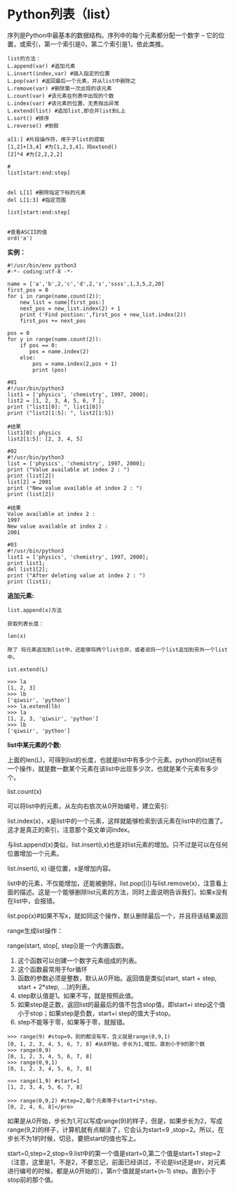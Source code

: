 # Python列表（list）

序列是Python中最基本的数据结构。序列中的每个元素都分配一个数字 – 它的位置，或索引，第一个索引是0，第二个索引是1，依此类推。

```
list的方法：
L.append(var) #追加元素
L.insert(index,var) #插入指定的位置
L.pop(var) #返回最后一个元素，并从list中删除之
L.remove(var) #删除第一次出现的该元素
L.count(var) #该元素在列表中出现的个数
L.index(var) #该元素的位置，无责抛出异常
L.extend(list) #追加list,即合并list到L上
L.sort() #排序
L.reverse() #倒叙

a[1:] #片段操作符，用于子list的提取
[1,2]+[3,4] #为[1,2,3,4]。同extend()
[2]*4 #为[2,2,2,2]

#
list[start:end:step]


del L[1] #删除指定下标的元素
del L[1:3] #指定范围

list[start:end:step]


#查看ASCII的值
ord('a')
```

**实例：**

```
#!/usr/bin/env python3
#-*- coding:utf-8 -*-

name = ['a','b',2,'c','d',2,'s','ssss',1,3,5,2,20]
first_pos = 0
for i in range(name.count(2)):
    new_list = name[first_pos:]
    next_pos = new_list.index(2) + 1
    print ('Find postion:',first_pos + new_list.index(2))
    first_pos += next_pos

pos = 0
for y in range(name.count(2)):
    if pos == 0:
       pos = name.index(2)
    else:
        pos = name.index(2,pos + 1)
        print (pos)
```

```
#01
#!/usr/bin/python3
list1 = ['physics', 'chemistry', 1997, 2000];
list2 = [1, 2, 3, 4, 5, 6, 7 ];
print ("list1[0]: ", list1[0])
print ("list2[1:5]: ", list2[1:5])

#结果
list1[0]: physics
list2[1:5]: [2, 3, 4, 5]

#02
#!/usr/bin/python3
list = ['physics', 'chemistry', 1997, 2000];
print ("Value available at index 2 : ")
print (list[2])
list[2] = 2001
print ("New value available at index 2 : ")
print (list[2])

#结果
Value available at index 2 :
1997
New value available at index 2 :
2001

#03
#!/usr/bin/python3
list1 = ['physics', 'chemistry', 1997, 2000];
print list1;
del list1[2];
print ("After deleting value at index 2 : ")
print (list1);
```

**追加元素:**

```
list.append(x)方法

获取列表长度：

len(x)

除了 将元素追加到list中，还能够将两个list合并，或者说将一个list追加到另外一个list中。

ist.extend(L)
```

```
>>> la
[1, 2, 3]
>>> lb
['qiwsir', 'python']
>>> la.extend(lb)
>>> la
[1, 2, 3, 'qiwsir', 'python']
>>> lb
['qiwsir', 'python']
```

**list中某元素的个数:**

上面的len\(L\)，可得到list的长度，也就是list中有多少个元素。python的list还有一个操作，就是数一数某个元素在该list中出现多少次，也就是某个元素有多少个。

list.count\(x\)

可以将list中的元素，从左向右依次从0开始编号，建立索引:

list.index\(x\)，x是list中的一个元素，这样就能够检索到该元素在list中的位置了。这才是真正的索引，注意那个英文单词index。

与list.append\(x\)类似，list.insert\(i,x\)也是对list元素的增加。只不过是可以在任何位置增加一个元素。

list.insert\(i, x\) i是位置，x是增加内容。

list中的元素，不仅能增加，还能被删除，list.pop\(\[i\]\)与list.remove\(x\)，注意看上面的描述。这是一个能够删除list元素的方法，同时上面说明告诉我们，如果x没有在list中，会报错。

list.pop\(x\)\#如果不写x，就如同这个操作，默认删除最后一个，并且将该结果返回

range生成list操作：

range\(start, stop\[, step\]\)是一个内置函数。

1. 这个函数可以创建一个数字元素组成的列表。
2. 这个函数最常用于for循环
3. 函数的参数必须是整数，默认从0开始。返回值是类似\[start, start + step, start + 2\*step, ...\]的列表。
4. step默认值是1。如果不写，就是按照此值。
5. 如果step是正数，返回list的最最后的值不包含stop值，即start+i step这个值小于stop；如果step是负数，start+i step的值大于stop。
6. step不能等于零，如果等于零，就报错。

```
>>> range(9) #stop=9，别的都没有写，含义就是range(0,9,1)
[0, 1, 2, 3, 4, 5, 6, 7, 8] #从0开始，步长为1,增加，直到小于9的那个数
>>> range(0,9)
[0, 1, 2, 3, 4, 5, 6, 7, 8]
>>> range(0,9,1)
[0, 1, 2, 3, 4, 5, 6, 7, 8]

>>> range(1,9) #start=1
[1, 2, 3, 4, 5, 6, 7, 8]

>>> range(0,9,2) #step=2,每个元素等于start+i*step，
[0, 2, 4, 6, 8]</pre>
```

如果是从0开始，步长为1,可以写成range\(9\)的样子，但是，如果步长为2，写成range\(9,2\)的样子，计算机就有点糊涂了，它会认为start=9 ,stop=2。所以，在步长不为1的时候，切忌，要把start的值也写上。

start=0,step=2,stop=9.list中的第一个值是start=0,第二个值是start+1 step=2（注意，这里是1，不是2，不要忘记，前面已经讲过，不论是list还是str，对元素进行编号的时候，都是从0开始的），第n个值就是start+\(n-1\) step。直到小于stop前的那个值。



